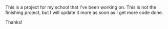 This is a project for my school that I've been working on. This is not the finishing project, but I will update it more as soon as I get more code done. 

Thanks!
